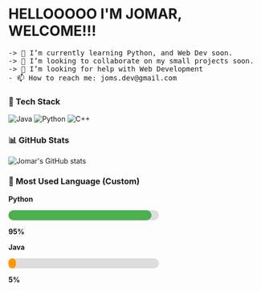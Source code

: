 
<h1>HELLOOOOO I'M JOMAR, WELCOME!!!</h1>
<pre>
-> 🌱 I’m currently learning Python, and Web Dev soon.
-> 👯 I’m looking to collaborate on my small projects soon.
-> 🤔 I’m looking for help with Web Development
- 📫 How to reach me: joms.dev@gmail.com
</pre>


### 🚀 Tech Stack
![Java](https://img.shields.io/badge/Java-ED8B00?style=for-the-badge&logo=openjdk&logoColor=white)
![Python](https://img.shields.io/badge/Python-3776AB?style=for-the-badge&logo=python&logoColor=white)
![C++](https://img.shields.io/badge/C++-00599C?style=for-the-badge&logo=c%2B%2B&logoColor=white)

### 📊 GitHub Stats
![Jomar's GitHub stats](https://github-readme-stats.vercel.app/api?username=devsjoms&show_icons=true&theme=radical)

### 🐍 Most Used Language (Custom)

<div align="left">

  <p><b>Python</b></p>
  <div style="background-color:#ddd; border-radius:10px; width:300px;">
    <div style="background-color:#4CAF50; width:95%; height:20px; border-radius:10px;"></div>
  </div>
  <p><b>95%</b></p>

  <p><b>Java</b></p>
  <div style="background-color:#ddd; border-radius:10px; width:300px;">
    <div style="background-color:#FF9800; width:5%; height:20px; border-radius:10px;"></div>
  </div>
  <p><b>5%</b></p>

</div>
